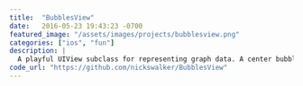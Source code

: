 ```yaml
---
title:  "BubblesView"
date:   2016-05-23 19:43:23 -0700
featured_image: "/assets/images/projects/bubblesview.png"
categories: ["ios", "fun"]
description: |
  A playful UIView subclass for representing graph data. A center bubble anchors a selection of neighboring bubbles, each of which can be tapped to move to focus on that bubble.
code_url: "https://github.com/nickswalker/BubblesView"
---
```

